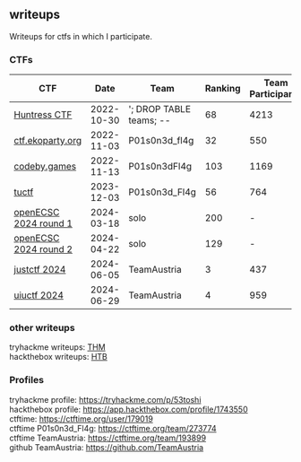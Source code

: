 ## writeups

Writeups for ctfs in which I participate. <br>

### CTFs

| CTF | Date | Team | Ranking | Team Participants | Player Participants | writeup |
| ------------------------------------------ | ---------- | ----------------------- | ------- | ----------------- | ------------------- | ---------------------------------------- |
| [Huntress CTF](https://huntress.ctf.games) | 2022-10-30 | '; DROP TABLE teams; -- | 68 | 4213 | 8988 | [writeups](2023_huntress_ctf) |
| [ctf.ekoparty.org](https://ekoparty.org) | 2022-11-03 | P01s0n3d_fl4g | 32 | 550 | - | [writeups](2023_ekoparty/ekoparty.md) |
| [codeby.games](https://codeby.games) | 2022-11-13 | P01s0n3dFl4g | 103 | 1169 | ~3500 | [writeups](2023_codeby_games/writeup.md) |
| [tuctf](https://tuctf.com/2022) | 2023-12-03 | P01s0n3d_Fl4g | 56 | 764 | - | [writeups](2023_tuctf/writeup.md) |
| [openECSC 2024 round 1](https://open.ecsc2024.it/) | 2024-03-18 | solo | 200 | - | 2700 | [writeups](2024_OpenECSC/round1.md) | 
| [openECSC 2024 round 2](https://open.ecsc2024.it/) | 2024-04-22 | solo | 129 | - | 2700 | [writeups](2024_OpenECSC/round2.md) | 
| [justctf 2024](https://https://2024.justctf.team/) | 2024-06-05 | TeamAustria | 3 | 437 | - | [writeups](2024_justctf/writeup.md) |
| [uiuctf 2024](https://2024.uiuc.tf/) | 2024-06-29 | TeamAustria | 4 | 959 | - | [writeups](2024_uiuctf/writeup.md) |

### other writeups

tryhackme writeups: [THM](THM) <br>
hackthebox writeups: [HTB](HTB)

### Profiles

tryhackme profile: https://tryhackme.com/p/53toshi <br>
hackthebox profile: https://app.hackthebox.com/profile/1743550 <br>
ctftime: https://ctftime.org/user/179019 <br>
ctftime P01s0n3d_Fl4g: https://ctftime.org/team/273774 <br>
ctftime TeamAustria: https://ctftime.org/team/193899 <br>
github TeamAustria: https://github.com/TeamAustria
